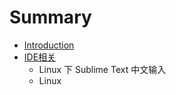 # Summary

* [Introduction](README.md)
* [IDE相关](IDE相关.md)
   * Linux 下 Sublime Text 中文输入
   * Linux

